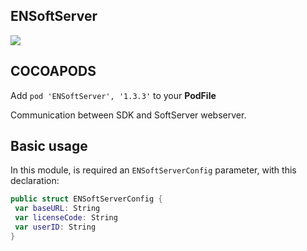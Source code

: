 ## ENSoftServer

![](https://badgen.net/badge/stable/1.3.3/blue)

## COCOAPODS

Add `pod 'ENSoftServer', '1.3.3'` to your **PodFile**

Communication between SDK and SoftServer webserver.

## Basic usage

In this module, is required an `ENSoftServerConfig` parameter, with this declaration:

```swift
public struct ENSoftServerConfig {
 var baseURL: String
 var licenseCode: String
 var userID: String
}
```
